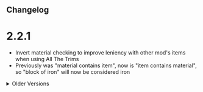 ## Changelog

# 2.2.1
- Invert material checking to improve leniency with other mod's items when using All The Trims
- Previously was "material contains item", now is "item contains material", so "block of iron" will now be considered iron

<details>
<summary>Older Versions</summary>

# 2.2.0
- Add Compat with Better Trim Tooltips (Press Shift to see the effects)
- Fix default Ender Pearl dodge chance

# 2.1.2
- Updated Readme to include the changes
- Added exact figures to the Readme, in-game tooltips will still remain deliberately vague
- Re-balanced Netherbrick Trim

# 2.1.1
- Fix crash with incorrect application of compat mixins when another mod is not present

# 2.1.0
### Changes
- All trim effects now only apply if the armour is in the correct slot
- All trim effects can now be toggled in the config
- Silver effect can now be toggled to enable/disable the effect in dimensions that have a fixed time
  - Configurable (default: true)
- Slime effect on the boots now completely negates fall damage and causes you to bounce
  - Configurable (default: true)
- Leather effect now does not allow you to step-down higher than vanilla
- Dragon's Breath effect now doesn't re-apply the cloud effect to it's owner
- Enderpearl will only be able to teleport you every 10 ticks to prevent constant teleporting on repeated damage
- Couple changes to the default config for balance purposes
- Added no_no.json
### Bug Fixes
- Fix Copper Swim Speed not applying correclty
- Fix Iron Mining Speed applying to all tools on all blocks
- Fix Slime knockback effect not applying correctly 
- Fix Glowstone effect from constantly re-applying increasing the level of effects greatly
- Fix crash with Fire Charge effect
- Fix Fire Charge not applying to attacked mobs
- Fix trim effects from Trims Expanded not applying correctly
- Fix crash with Immersive Portals

# 2.0.5
- Buff iron trim to 50% increase in mining speed per trim
- Fix #26

# 2.0.4
- Fix effects not applying to vanilla materials

# 2.0.3
- Fix more translation issues

# 2.0.2
- Fix spelling mistake in the translations

</details>